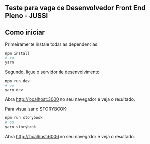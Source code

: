 ## Teste para vaga de Desenvolvedor Front End Pleno - JUSSI

## Como iniciar

Primeiramente instale todas as dependencias:

```bash
npm install
# ou
yarn
```

Segundo, ligue o servidor de desenvolvimento

```bash
npm run dev
# ou
yarn dev
```

Abra [http://localhost:3000](http://localhost:3000) no seu navegador e veja o resultado.

Para visualizar o STORYBOOK:

```bash
npm run storybook
# ou
yarn storybook
```

Abra [http://localhost:6006](http://localhost:6006) no seu navegador e veja o resultado.
